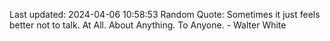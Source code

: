 Last updated: 2024-04-06 10:58:53
Random Quote: Sometimes it just feels better not to talk. At All. About Anything. To Anyone. - Walter White